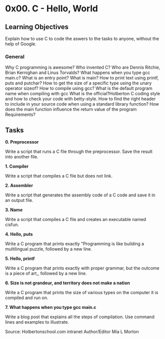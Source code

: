 # 0x00. C - Hello, World

## Learning Objectives

Explain how to use C to code the aswers to the tasks to anyone, without the help of Google.

### General

Why C programming is awesome?
Who invented C?
Who are Dennis Ritchie, Brian Kernighan and Linus Torvalds?
What happens when you type gcc main.c?
What is an entry point?
What is main?
How to print text using printf, puts and putchar?
How to get the size of a specific type using the unary operator sizeof?
How to compile using gcc?
What is the default program name when compiling with gcc
What is the official?Holberton C coding style and how to check your code with betty-style.
How to find the right header to include in your source code when using a standard library function?
How does the main function influence the return value of the program
Requirements?

## Tasks

**0. Preprocessor**

Write a script that runs a C file through the preprocessor. Save the result into another file.

**1. Compiler** 

Write a script that compiles a C file but does not link.

**2. Assembler** 

Write a script that generates the assembly code of a C code and save it in an output file.

**3. Name**

Write a script that compiles a C file and creates an executable named cisfun.

**4. Hello, puts**

Write a C program that prints exactly "Programming is like building a multilingual puzzle, followed by a new line.

**5. Hello, printf**

Write a C program that prints exactly with proper grammar, but the outcome is a piece of art,, followed by a new line.

**6. Size is not grandeur, and territory does not make a nation**

Write a C program that prints the size of various types on the computer it is compiled and run on.

**7. What happens when you type gcc main.c**

Write a blog post that explains all the steps of compilation. Use command lines and examples to illustrate.

Source: Holbertonschool.com intranet
Author/Editor Mia L Morton